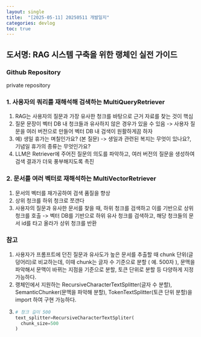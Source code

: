 ```yaml
---
layout: single
title:  "[2025-05-11] 20250511 개발일지"
categories: devlog
toc: true
---
```


## 도서명: RAG 시스템 구축을 위한 랭체인 실전 가이드

### Github Repository
private repository

### 1. 사용자의 쿼리를 재해석해 검색하는 MultiQueryRetriever
1. RAG는 사용자의 질문과 가장 유사한 청크를 바탕으로 근거 자료를 찾는 것이 핵심
2. 질문 문장이 벡터 DB 내 청크들과 유사하지 않은 경우가 있을 수 있음 -> 사용자 질문을 여러 버전으로 만들어 벡터 DB 내 검색이 원활하게끔 하자
3. 예) 생일 휴가는 며칠인가요? (본 질문) -> 생일과 관련된 복지는 무엇이 있나요?, 기념일 휴가의 종류는 무엇인가요?
4. LLM은 Retriever에 주어진 질문의 의도를 파악하고, 여러 버전의 질문을 생성하여 검색 결과가 더욱 풍부해지도록 촉진

### 2. 문서를 여러 벡터로 재해석하는 MultiVectorRetriever
1. 문서의 벡터를 재가공하여 검색 품질을 향상
2. 상위 청크를 하위 청크로 쪼갠다
3. 사용자의 질문과 유사한 문서를 찾을 때, 하위 청크를 검색하고 이를 기반으로 상위 청크를 호출 -> 벡터 DB를 기반으로 하위 유사 청크를 검색하고, 해당 청크들의 문서 id를 타고 올라가 상위 청크를 반환

### 참고
1. 사용자가 프롬프트에 던진 질문과 유사도가 높은 문서를 추출할 때 chunk 단위(글 덩어리)로 비교하는데, 이때 chunk는 글자 수 기준으로 분할 ( 예. 500자 ), 문맥을 파악해서 문맥이 바뀌는 지점을 기준으로 분할, 토큰 단위로 분할 등 다양하게 지정 가능하다.
2. 랭체인에서 지원하는 RecursiveCharacterTextSplitter(글자 수 분할), SemanticChunker(문맥을 파악해 분할), TokenTextSplitter(토큰 단위 분할)을 import 하여 구현 가능하다.
3. ```python
   # 청크 길이 500
   text_splitter=RecursiveCharacterTextSpliter(
     chunk_size=500
   )
   ```
